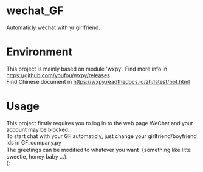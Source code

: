# wechat_GF
Automaticly wechat with yr girlfriend.  
# Environment
This project is mainly based on module 'wxpy'. Find more info in https://github.com/youfou/wxpy/releases  
Find Chinese document in https://wxpy.readthedocs.io/zh/latest/bot.html
# Usage
This project firstly requires you to log in to the web page WeChat and your account may be blocked.  
To start chat with your GF automaticly, just change your girlfriend/boyfriend ids in GF_company.py  
The greetings can be modified to whatever you want（something like litte sweetie, honey baby ...).  
(:
 
